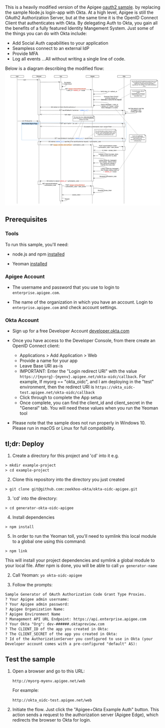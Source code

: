 This is a heavily modified version of the Apigee [oauth2 sample](https://github.com/apigee/api-platform-samples/tree/master/sample-proxies/oauth-advanced). by replacing the sample Node.js login-app with Okta. At a high level, Apigee is still the OAuth2 Authorization Server, but at the same time it is the OpenID Connect Client that authenticates with Okta. By delegating Auth to Okta, you gain all the benefits of a fully featured Identity Mangement System. Just some of the things you can do with Okta include:
* Add Social Auth capabilities to your application
* Seampless connect to an external IdP
* Provide MFA
* Log all events
...All without writing a single line of code.

Below is a diagram describing the modified flow:
![alt text](images/Apigee-AS-Okta-IdP.png)


## <a name="prerequisites">Prerequisites
### Tools
To run this sample, you'll need:
* node.js and npm [installed](https://nodejs.org/)

* Yeoman [installed](http://yeoman.io/)

### Apigee Account
* The username and password that you use to login to `enterprise.apigee.com`.

* The name of the organization in which you have an account. Login to
  `enterprise.apigee.com` and check account settings.

### Okta Account
* Sign up for a free Developer Account [developer.okta.com](https://developer.okta.com/signup)

* Once you have access to the Developer Console, from there create an OpenID Connect client:
    - Applications > Add Application > Web
    - Provide a name for your app
    - Leave Base URI as-is
    - IMPORTANT: Enter the "Login redirect URI" with the value `https://{myorg}-{myenv}.apigee.net/okta-oidc/callback`. For example, If myorg == "okta_oidc", and I am deploying in the "test" environment, then the redirect URI is `https://okta_oidc-test.apigee.net/okta-oidc/callback`
    - Click through to complete the App setup
    - Once complete, you can find the client_id and client_secret in the "General" tab. You will need these values when you run the Yeoman tool

* Please note that the sample does not run properly in Windows 10.  Please run in macOS or Linux for full compatibility.

## <a name="deploy">tl;dr: Deploy
1. Create a directory for this project and 'cd' into it
e.g.
```
> mkdir example-project
> cd example-project
```

2. Clone this repository into the directory you just created
```
> git clone git@github.com:zeekhoo-okta/okta-oidc-apigee.git
```

3. 'cd' into the directory:
```
> cd generator-okta-oidc-apigee
```

4. Install dependencies
```
> npm install
```

5. In order to run the Yeoman toll, you'll need to symlink this local module to a global one using this command:
```
> npm link
```
This will install your project dependencies and symlink a global module to your local file. After npm is done, you will be able to call `yo generator-name`

2. Call Yeoman:
    `yo okta-oidc-apigee`

3. Follow the prompts:

```
Sample Generator of OAuth Authorization Code Grant Type Proxies.
? Your Apigee admin username:
? Your Apigee admin password:
? Apigee Organization Name:
? Apigee Environment Name
? Management API URL Endpoint: https://api.enterprise.apigee.com
? Your Okta "Org": dev-######.oktapreview.com
? The CLIENT_ID of the app you created in Okta:
? The CLIENT_SECRET of the app you created in Okta:
? Id of the AuthorizationServer you configured to use in Okta (your Developer account comes with a pre-configured "default" AS):
```

## <a name="testit">Test the sample

1. Open a browser and go to this URL:

    `http://myorg-myenv.apigee.net/web`

    For example:

    `http://okta_oidc-test.apigee.net/web`

2. Initiate the flow.  Just click the "Apigee+Okta Example Auth" button. This action sends a request to the authorization server (Apigee Edge), which redirects the browser to Okta for login.
